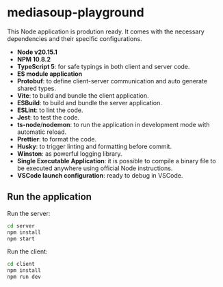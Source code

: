 # mediasoup-playground

This Node application is prodution ready. It comes with the necessary dependencies and their specific configurations.

- **Node v20.15.1**
- **NPM 10.8.2**
- **TypeScript 5**: for safe typings in both client and server code.
- **ES module application**
- **Protobuf**: to define client-server communication and auto generate shared types.
- **Vite**: to build and bundle the client application.
- **ESBuild**: to build and bundle the server application.
- **ESLint**: to lint the code.
- **Jest**: to test the code.
- **ts-node**/**nodemon**: to run the application in development mode with automatic reload.
- **Prettier**: to format the code.
- **Husky**: to trigger linting and formatting before commit.
- **Winston**: as powerful logging library.
- **Single Executable Application**: it is possible to compile a binary file to be executed anywhere using official Node instructions.
- **VSCode launch configuration**: ready to debug in VSCode.

## Run the application

Run the server:

```bash
cd server
npm install
npm start
```

Run the client:

```bash
cd client
npm install
npm run dev
```
